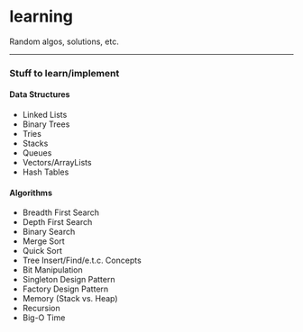learning
========

Random algos, solutions, etc. 

------------------------------

### Stuff to learn/implement
#### Data Structures
- Linked Lists
- Binary Trees
- Tries
- Stacks
- Queues
- Vectors/ArrayLists
- Hash Tables
#### Algorithms
- Breadth First Search
- Depth First Search
- Binary Search
- Merge Sort
- Quick Sort
- Tree Insert/Find/e.t.c.
Concepts
- Bit Manipulation
- Singleton Design Pattern
- Factory Design Pattern
- Memory (Stack vs. Heap)
- Recursion
- Big-O Time
